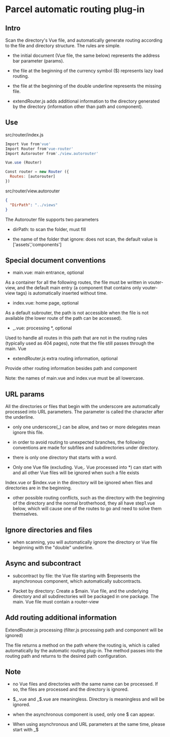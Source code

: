 # Parcel automatic routing plug-in

## Intro

Scan the directory's Vue file, and automatically generate routing according to the file and directory structure. The rules are simple.

* the initial document (Vue file, the same below) represents the address bar parameter (params).

* the file at the beginning of the currency symbol ($) represents lazy load routing.

* the file at the beginning of the double underline represents the missing file.

* extendRouter.js adds additional information to the directory generated by the directory (information other than path and component).



## Use

src/router/index.js

```javascript
Import Vue from'vue'
Import Router from'vue-router'
Import Autorouter from'./view.autorouter'

Vue.use (Router)

Const router = new Router ({
  Routes: [autorouter]
})
```

src/router/view.autorouter

```json
{
  "DirPath": "../views"
}
```

The Autorouter file supports two parameters

- dirPath: to scan the folder, must fill

- the name of the folder that ignore: does not scan, the default value is ['assets','components']



## Special document conventions

- main.vue: main entrance, optional

As a container for all the following routes, the file must be written in vouter-view, and the default main entry (a component that contains only vouter-view tags) is automatically inserted without time.

- index.vue: home page, optional

As a default subrouter, the path is not accessible when the file is not available (the lower route of the path can be accessed).

- _.vue: processing *, optional

Used to handle all routes in this path that are not in the routing rules (typically used as 404 pages), note that the file still passes through the main. Vue

- extendRouter.js extra routing information, optional

Provide other routing information besides path and component

Note: the names of main.vue and index.vue must be all lowercase.

## URL params

All the directories or files that begin with the underscore are automatically processed into URL parameters. The parameter is called the character after the underline.

- only one underscore(_) can be allow, and two or more delegates mean ignore this file.

- in order to avoid routing to unexpected branches, the following conventions are made for subfiles and subdirectories under directory.

- there is only one directory that starts with a word.

- Only one Vue file (excluding. Vue,. Vue processed into *) can start with and all other Vue files will be ignored when such a file exists

Index.vue or $index.vue in the directory will be ignored when files and directories are in the beginning.

- other possible routing conflicts, such as the directory with the beginning of the directory and the normal brotherhood, they all have step1.vue below, which will cause one of the routes to go and need to solve them themselves.

## Ignore directories and files

- when scanning, you will automatically ignore the directory or Vue file beginning with the "double" underline.

## Async and subcontract

- subcontract by file: the Vue file starting with $represents the asynchronous component, which automatically subcontracts.

- Packet by directory: Create a $main. Vue file, and the underlying directory and all subdirectories will be packaged in one package. The main. Vue file must contain a router-view

## Add routing additional information

ExtendRouter.js processing (filter.js processing path and component will be ignored)

The file returns a method on the path where the routing is, which is called automatically by the automatic routing plug-in. The method passes into the routing path and returns to the desired path configuration.

## Note

- no Vue files and directories with the same name can be processed. If so, the files are processed and the directory is ignored.

- $_.vue and _$.vue are meaningless. Directory is meaningless and will be ignored.

- when the asynchronous component is used, only one $ can appear.

- When using asynchronous and URL parameters at the same time, please start with _$